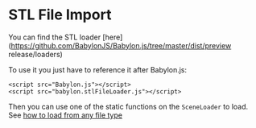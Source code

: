 # STL File Import

You can find the STL loader [here](https://github.com/BabylonJS/Babylon.js/tree/master/dist/preview release/loaders)

To use it you just have to reference it after Babylon.js:


```
<script src="Babylon.js"></script>
<script src="babylon.stlFileLoader.js"></script>
```

Then you can use one of the static functions on the `SceneLoader` to load.
See [how to load from any file type](/how_to/Load_From_Any_File_Type)
